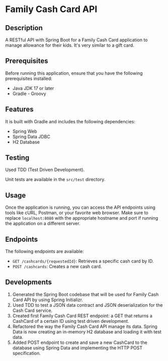 # Family Cash Card API

## Description
A RESTful API with Spring Boot for a Family Cash Card application to manage allowance for their kids. It's very similar to a gift card.

## Prerequisites
Before running this application, ensure that you have the following prerequisites installed:

- Java JDK 17 or later
- Gradle - Groovy

## Features
It is built with Gradle and includes the following dependencies:
  - Spring Web
  - Spring Data JDBC
  - H2 Database 

## Testing

Used TDD (Test Driven Development).

Unit tests are available in the `src/test` directory.

## Usage

Once the application is running, you can access the API endpoints using tools like cURL, Postman, or your favorite web browser. 
Make sure to replace `localhost:8080` with the appropriate hostname and port if running the application on a different server.

## Endpoints

The following endpoints are available:

- `GET /cashcards/{requestedId}`: Retrieves a specific cash card by ID.
- `POST /cashcards`: Creates a new cash card.

## Developments
1) Generated the Spring Boot codebase that will be used for Family Cash Card API by using Spring Initializr.
2) Used TDD to test a JSON data contract and JSON deserialization for the Cash Card service.
3) Created first Family Cash Card REST endpoint: a GET that returns a CashCard of a certain ID using test driven development.
4) Refactored the way the Family Cash Card API manage its data. Spring Data is now creating an in-memory H2 database and loading it with test data.
5) Added POST endpoint to create and save a new CashCard to the database using Spring Data and implementing the HTTP POST specification.